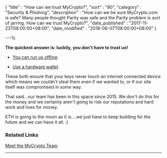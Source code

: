 {
"title"       : "How can we trust MyCrypto?",
"sort"        : "80",
"category"    : "Security & Phishing",
"description" : "How can we be sure MyCrypto.com is safe? Many people thought Parity was safe and the Parity problem is sort of jarring. How can we trust MyCrypto?",
"date_published" : "2017-11-23T08:00:00+08:00",
"date_modified"  : "2018-06-07T08:00:00+08:00"
}

---%


**The quickest answer is: luckily, you don't have to trust us!**

- [You can run us offline](https://support.mycrypto.com/offline/running-mycrypto-locally.html).

- [Use a hardware wallet](https://support.mycrypto.com/hardware-wallets/hardware-wallet-recommendations.html)

These both ensure that your keys never touch an internet connected device which means we couldn't steal them even if we wanted to, or if our site itself was compromised in some way.

That said...our team has been in this space since 2015. We don't do this for the money and we certainly aren't going to risk our reputations and hard work and lives for money.

ETH is going to the moon as it is....we just have to keep building for the future and we can have it all. :)

### Related Links

[Meet the MyCrypto Team](https://about.mycrypto.com/)

---
